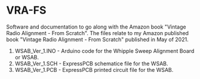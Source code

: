 # VRA-FS
Software and documentation to go along with the Amazon book "Vintage Radio Alignment - From Scratch".
The files relate to my Amazon published book "Vintage Radio Alignment - From Scratch" published in May of 2021.

1. WSAB_Ver_1.INO - Arduino code for the Whipple Sweep Alignment Board or WSAB.
2. WSAB_Ver_1.SCH - ExpressPCB schematice file for the WSAB.
3. WSAB_Ver_1.PCB - ExpressPCB printed circuit file for the WSAB.

